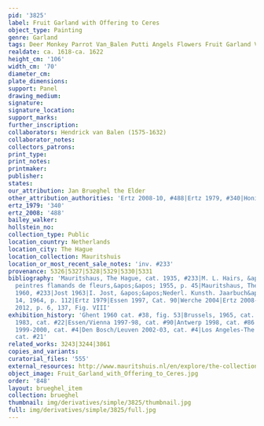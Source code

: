 ```yaml
---
pid: '3825'
label: Fruit Garland with Offering to Ceres
object_type: Painting
genre: Garland
tags: Deer Monkey Parrot Van_Balen Putti Angels Flowers Fruit Garland Vegetables
realdate: ca. 1618-ca. 1622
height_cm: '106'
width_cm: '70'
diameter_cm: 
plate_dimensions: 
support: Panel
drawing_medium: 
signature: 
signature_location: 
support_marks: 
further_inscription: 
collaborators: Hendrick van Balen (1575-1632)
collaborator_notes: 
collectors_patrons: 
print_type: 
print_notes: 
printmaker: 
publisher: 
states: 
our_attribution: Jan Brueghel the Elder
other_attribution_authorities: 'Ertz 2008-10, #488|Ertz 1979, #340|Honig database'
ertz_1979: '340'
ertz_2008: '488'
bailey_walker: 
hollstein_no: 
collection_type: Public
location_country: Netherlands
location_city: The Hague
location_collection: Mauritshuis
location_or_most_recent_sale_notes: 'inv. #233'
provenance: 5326|5327|5328|5329|5330|5331
bibliography: 'Mauritshaus, The Hague, cat. 1935, #233|M. L. Hairs, &apos;&apos;Les
  peintres flamands de fleurs,&apos;&apos; 1955, p. 45|Mauritshaus, The Hague, cat.
  1960, #233|Jost 1963|I. Jost, &apos;&apos;Nederl. Kunsth. Jaarbuch&apos;&apos;,
  14, 1964, p. 112|Ertz 1979|Essen 1997, Cat. 90|Werche 2004|Ertz 2008-10|Merriam
  2012, p. 6, 137, Fig. VIII'
exhibition_history: 'Ghent 1960 cat. #38, fig. 53|Brussels, 1965, cat. #25|Amsterdam-Braunschweig
  1983, cat. #22|Essen/Vienna 1997-98, cat. #90|Antwerp 1998, cat. #86|Amsterdam/Cleveland
  1999-2000, cat. #4|Den Bosch/Leuven 2002-03, cat. #4|Los Angeles-The Hague 2006,
  cat. #21'
related_works: 3243|3244|3861
copies_and_variants: 
curatorial_files: '555'
external_resources: http://www.mauritshuis.nl/en/explore/the-collection/artworks/garland-of-fruit-surrounding-a-depiction-of-cybele-receiving-gifts-from-personifications-of-the-four-seasons-233/
object_image: Fruit_Garland_with_Offering_to_Ceres.jpg
order: '848'
layout: brueghel_item
collection: brueghel
thumbnail: img/derivatives/simple/3825/thumbnail.jpg
full: img/derivatives/simple/3825/full.jpg
---
```

